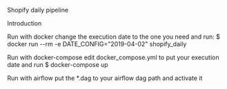 Shopify daily pipeline

Introduction

Run with docker
change the execution date to the one you need and run:
$ docker run --rm -e DATE_CONFIG="2019-04-02" shopify_daily

Run with docker-compose
edit docker_compose.yml to put your execution date and run
$ docker-compose up

Run with airflow
put the *.dag to your airflow dag path and activate it